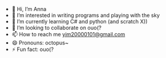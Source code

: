- 👋 Hi, I’m Anna
- 👀 I’m interested in writing programs and playing with the sky
- 🌱 I’m currently learning C# and python (and scratch X))
- 💞️ I’m looking to collaborate on ouo(?
- 📫 How to reach me yim20000101@gmail.com
- 😄 Pronouns: octopus~
- ⚡ Fun fact: ouo(?

<!---
Anna0212Anna0212/Anna0212Anna0212 is a ✨ special ✨ repository because its `README.md` (this file) appears on your GitHub profile.
You can click the Preview link to take a look at your changes.
--->
